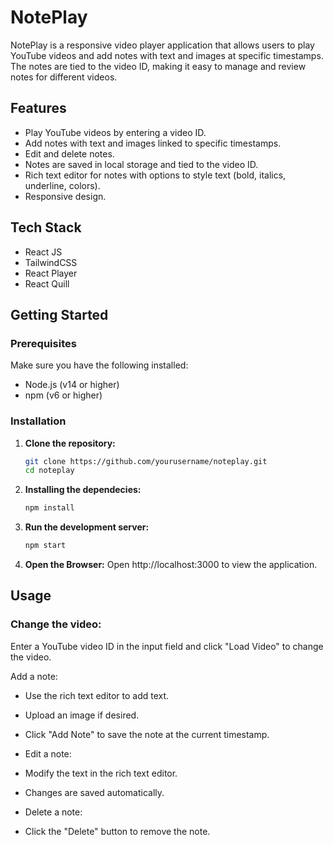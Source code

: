 # NotePlay

NotePlay is a responsive video player application that allows users to play YouTube videos and add notes with text and images at specific timestamps. The notes are tied to the video ID, making it easy to manage and review notes for different videos.

## Features

- Play YouTube videos by entering a video ID.
- Add notes with text and images linked to specific timestamps.
- Edit and delete notes.
- Notes are saved in local storage and tied to the video ID.
- Rich text editor for notes with options to style text (bold, italics, underline, colors).
- Responsive design.

## Tech Stack

- React JS
- TailwindCSS
- React Player
- React Quill

## Getting Started

### Prerequisites

Make sure you have the following installed:

- Node.js (v14 or higher)
- npm (v6 or higher)

### Installation

1. **Clone the repository:**

   ```bash
   git clone https://github.com/yourusername/noteplay.git
   cd noteplay

2. **Installing the dependecies:**
    ```bash
   npm install

3. **Run the development server:**
    ```bash
   npm start

4. **Open the Browser:**
   Open http://localhost:3000 to view the application.

## Usage

### Change the video:

Enter a YouTube video ID in the input field and click "Load Video" to change the video.

Add a note:

- Use the rich text editor to add text.
- Upload an image if desired.
- Click "Add Note" to save the note at the current timestamp.
- Edit a note:

- Modify the text in the rich text editor.
- Changes are saved automatically.
- Delete a note:

- Click the "Delete" button to remove the note.
